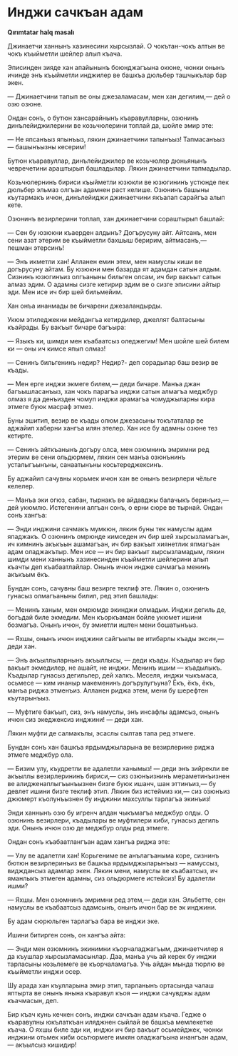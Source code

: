 # Инджи сачкъан адам

__Qırımtatar halq masalı__

Джинаетчи ханнынъ хазинесини хырсызлай.
О чокътан-чокъ алтын ве чокъ къыйметли шейлер алып къача.

Эписинден зияде хан апайынынъ боюнджагъына окюне, чюнки онынъ ичинде энъ къыйметли инджилер ве башкъа дюльбер ташчыкълар бар экен.

— Джинаетчини тапып ве оны джезаламасам, мен хан дегилим,— дей о озю озюне.

Ондан сонъ, о бутюн хансарайнынъ къаравулларны, озюнинъ динълейиджилерини ве козьчюлерини топлай да, шойле эмир эте:

— Не япсанъыз япынъыз, лякин джинаетчини тапынъыз!
Тапмасанъыз — башынъызны кесерим!

Бутюн къаравуллар, динълейиджилер ве козьчюлер дюньянынъ чевречетини араштырып башладылар.
Лякин джинаетчини тапмадылар.

Козьчюлернинъ бириси къыйметли юзюкли ве юзюгининъ устюнде пек дюльбер эльмаз олгъан адамнен раст келише.
Озюнинъ башыны къутармакъ ичюн, динълейиджи джинаетчини якъалап сарайгъа алып кете.

Озюнинъ везирлерини топлап, хан джинаетчини сораштырып башлай:

— Сен бу юзюкни къаерден алдынъ?
Догърусуну айт.
Айтсанъ, мен сени азат этерим ве къыйметли бахшыш беририм, айтмасанъ,— пешман этерсинъ!

— Энъ икметли хан!
Алланен емин этем, мен намуслы киши ве догърусуну айтам.
Бу юзюкни мен базарда ят адамдан сатын алдым.
Сизнинъ юзюгинъиз олгъаныны бильген олсам, ич бир вакъыт сатын алмаз эдим.
О адамны сизге кетирир эдим ве о сизге эписини айтыр эди.
Мен исе ич бир шей бильмейим.

Хан онъа инанмады ве бичарени джезаландырды.

Укюм этиледжекни мейдангъа кетирдилер, джеллят балтасыны къайрады.
Бу вакъыт бичаре багъыра:

— Языкъ ки, шимди мен къабаатсыз оледжегим!
Мен шойле шей билем ки — оны ич кимсе япып олмаз!

— Сенинъ бильгенинъ недир?
Недир?- деп сорадылар баш везир ве къады.

— Мен ерге инджи экмеге билем,— деди бичаре.
Манъа джан багъышласанъыз, хан чокъ парагъа инджи сатын алмагъа меджбур олмаз я да денъизден чомуп инджи арамагъа чомуджыларны кира этмеге буюк масраф этмез.

Буны эшитип, везир ве къады олюм джезасыны токътаталар ве аджайип хаберни хангъа илян этелер.
Хан исе бу адамны озюне тез кетирте.

— Сенинъ айткъанынъ догъру олса, мен озюмнинъ эмримни ред этерим ве сени ольдюрмем, лякин сен манъа озюнънинъ усталыгъынъны, санаатынъны косьтереджексинъ.

Бу аджайип сачувны корьмек ичюн хан ве онынъ везирлери чёльге келелер.

— Манъа эки огюз, сабан, тырнакъ ве айдавджы балачыкъ беринъиз,— дей укюмлю. 
Истегенини алгъан сонъ, о ерни сюре ве тырнай.
Ондан сонъ хангъа:

— Энди инджини сачмакъ мумкюн, лякин буны тек намуслы адам япаджакъ.
О озюнинъ омрюнде кимседен ич бир шей хырсызламагъан, ич кимнинъ акъкъын ашамагъан, ич бир вакъыт хиянетлик япмагъан адам оладжакътыр.
Мен исе — ич бир вакъыт хырсызламадым, лякин шимди мени ханнынъ хазинесинден къыйметли шейлерини алып къачты деп къабаатлайлар.
Онынъ ичюн индже сачмагъа менинъ акъкъым ёкъ.

Бундан сонъ, сачувны баш везирге теклиф эте.
Лякин о, озюнинъ гунасыз олмагъаныны билип, ред этип башлады:

— Менинъ ханым, мен омрюмде экинджи олмадым.
Инджи дегиль де, богъдай биле экмедим.
Мен къоркъаман бойле укюмет ишини бозмагъа.
Онынъ ичюн, бу эмиетли иштен мени бошатынъыз.

— Яхшы, онынъ ичюн инджини сайгъылы ве итибарлы къады эксин,— деди хан.

— Энъ акъыллыларнынъ акъыллысы, — деди къады.
Къадылар ич бир вакъыт экмедилер, не ашайт, не инджи.
Менинъ ишим — къадылыкъ.
Къадылар гунасыз дегильлер, дей халкъ.
Меселя, инджи чыкъмаса, осьмесе — ким инаныр макеменинъ догърулугъуна?
Ёкъ, ёкъ, ёкъ, манъа риджа этменъиз.
Алланен риджа этем, мени бу шерефтен къутарынъыз.

— Муфтиге бакъып, сиз, энъ намуслы, энъ инсафлы адамсыз, онынъ ичюн сиз экеджексиз инджини! — деди хан.

Лякин муфти де салмакълы, эсаслы сылтав тапа ред этмеге.

Бундан сонъ хан башкъа ярдымджыларына ве везирлерине риджа этмеге меджбур ола.

— Бизим улу, къудретли ве адалетли ханымыз! — деди энъ зийрекли ве акъыллы везирлерининъ бириси,— сиз озюнъизнинъ мераметинъизнен ве алидженаплыгъынъызнен бизге буюк ишанч, шан эттинъиз,— бу девлет ишини бизге теклиф этип.
Лякин биз истеймиз ки,— сиз озюнъиз джюмерт къолунъызнен бу инджини махсуллы тарлагъа экинъиз!

Энди ханнынъ озю бу игренч алдан чыкъмагъа меджбур олды.
О озюнинъ везирлери, къадылары ве муфтилери киби, гунасыз дегиль эди.
Онынъ ичюн озю де меджбур олды ред этмеге.

Ондан сонъ къабаатлангъан адам хангъа риджа эте:

— Улу ве адалетли хан!
Корьгениме ве анълагъаныма коре, сизнинъ бютюн везирлеринъиз ве башкъа ярдымджыларынъыз — намуссыз, видждансыз адамлар экен.
Лякин мени, намуслы ве къабаатсыз, ич яманлыкъ этмеген адамны, сиз ольдюрмеге истейсиз!
Бу адалетли ишми?

— Яхшы.
Мен озюмнинъ эмримни ред этем,— деди хан.
Эльбетте, сен намуслы ве къабаатсыз адамсынъ, онынъ ичюн бар ве эк инджини.

Бу адам сюрюльген тарлагъа бара ве инджи эке.

Ишини битирген сонъ, он хангъа айта:

— Энди мен озюмнинъ экинимни къорчаладжагъым, джинаетчилер я да къушлар хырсызламасынлар.
Даа, манъа учь ай керек бу инджи тарласыны козьлемеге ве къорчаламагъа.
Учь айдан мында тюрлю ве къыйметли инджи осер.

Шу арада хан къулларына эмир этип, тарланынъ ортасында чалаш яптырта ве онынъ янына къаравул къоя — инджи сачувджы адам къачмасын, деп.

Бир къач кунь кечкен сонъ, инджи сачкъан адам къача.
Гедже о къаравулны юкълаткъан иляджнен сыйлай ве башкъа мемлекетке къача.
О яхшы биле эди ки, инджи ич бир вакъыт осьмейджек, чюнки инджини отьмек киби осьтюрмеге имкян оладжагъына инангъан адам,— акъылсыз кишидир!
